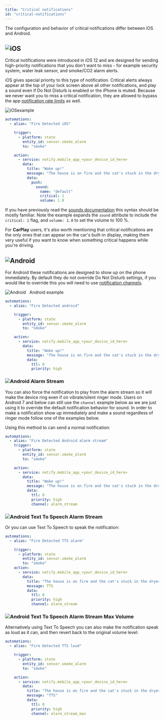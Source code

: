 ```yaml
---
title: "Critical notifications"
id: "critical-notifications"
---
```

The configuration and behavior of critical notifications differ between iOS and Android.

## ![iOS](/assets/iOS.svg)
Critical notifications were introduced in iOS 12 and are designed for sending high-priority notifications that you don't want to miss - for example security system, water leak sensor, and smoke/CO2 alarm alerts.

iOS gives special priority to this type of notification. Critical alerts always appear at the top of your lock screen above all other notifications, and play a sound even if Do Not Disturb is enabled or the iPhone is muted. Because we never want you to miss a critical notification, they are allowed to bypass the app [notification rate limits](details.md) as well.

![iOS](/assets/iOS.svg)example

```yaml
automations:
  - alias: "Fire Detected iOS"

    trigger:
      - platform: state
        entity_id: sensor.smoke_alarm
        to: "smoke"

    action:
      - service: notify.mobile_app_<your_device_id_here>
        data:
          title: "Wake up!"
          message: "The house is on fire and the cat's stuck in the dryer!"
          data:
            push:
              sound:
                name: "default"
                critical: 1
                volume: 1.0

```
If you have previously read the [sounds documentation](sounds.md) this syntax should be mostly familiar. Note the example expands the `sound` attribute to include the `critical: 1` flag, and `volume: 1.0` to set the volume to 100 %.

For **CarPlay** users, it's also worth mentioning that critical notifications are the only ones that can appear on the car's built-in display, making them very useful if you want to know when something critical happens while you're driving.

## ![Android](/assets/android.svg)
For Android these notifications are designed to show up on the phone immediately. By default they do not override Do Not Disturb settings, if you would like to override this you will need to use [notification channels](basic.md#notification-channels). 

![Android](/assets/android.svg) &nbsp; Android example

```yaml
automations:
  - alias: "Fire Detected android"

    trigger:
      - platform: state
        entity_id: sensor.smoke_alarm
        to: "smoke"

    action:
      - service: notify.mobile_app_<your_device_id_here>
        data:
          title: "Wake up!"
          message: "The house is on fire and the cat's stuck in the dryer!"
          data:
            ttl: 0
            priority: high
```

### ![Android](/assets/android.svg) Alarm Stream
You can also force the notification to play from the alarm stream so it will make the device ring even if on vibrate/silent ringer mode. Users on Android 7 and below can still use the `channel` example below as we are just using it to override the default notification behavior for sound. In order to make a notification show up immediately and make a sound regardless of ringer mode follow one of the examples below.

Using this method to can send a normal notification:

```yaml
automations:
  - alias: "Fire Detected Android alarm stream"
    trigger:
      - platform: state
        entity_id: sensor.smoke_alarm
        to: "smoke"

    action:
      - service: notify.mobile_app_<your_device_id_here>
        data:
          title: "Wake up!"
          message: "The house is on fire and the cat's stuck in the dryer!"
          data:
            ttl: 0
            priority: high
            channel: alarm_stream
```

### ![Android](/assets/android.svg) Text To Speech Alarm Stream
Or you can use Text To Speech to speak the notification:

```yaml
automations:
  - alias: "Fire Detected TTS alarm"

    trigger:
      - platform: state
        entity_id: sensor.smoke_alarm
        to: "smoke"
    action:
      - service: notify.mobile_app_<your_device_id_here>
        data:
          title: "The house is on fire and the cat's stuck in the dryer!"
          message: TTS
          data:
            ttl: 0
            priority: high
            channel: alarm_stream
```
### ![Android](/assets/android.svg) Text To Speech Alarm Stream Max Volume
Alternatively using Text To Speech you can also make the notification speak as loud as it can, and then revert back to the original volume level:

```yaml
automations:
  - alias: "Fire Detected TTS loud"

    trigger:
      - platform: state
        entity_id: sensor.smoke_alarm
        to: "smoke"

    action:
      - service: notify.mobile_app_<your_device_id_here>
        data:
          title: "The house is on fire and the cat's stuck in the dryer!"
          message: "TTS"
          data:
            ttl: 0
            priority: high
            channel: alarm_stream_max
```
